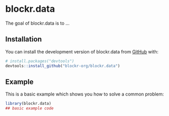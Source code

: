 
# blockr.data

<!-- badges: start -->
<!-- badges: end -->

The goal of blockr.data is to ...

## Installation

You can install the development version of blockr.data from [GitHub](https://github.com/) with:

``` r
# install.packages("devtools")
devtools::install_github("blockr-org/blockr.data")
```

## Example

This is a basic example which shows you how to solve a common problem:

``` r
library(blockr.data)
## basic example code
```

